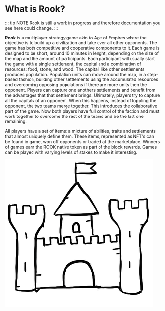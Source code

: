 # What is Rook?

::: tip NOTE
Rook is still a work in progress and therefore documentation you see here could change.
:::

**Rook** is a multiplayer strategy game akin to Age of Empires where the objective is to build up a civilization and take over all other opponents. The game has both competitive and cooperative components to it. Each game is designed to be short, around 10 minutes in lenght, depending on the size of the map and the amount of participants. Each participant will usually start the game with a single settlement, the capital and a combination of resources: food, stone, and wood. The capital, like other settlements produces population. Population units can move around the map, in a step-based fashion, building other settlements using the accumulated resources and overcoming opposing populations if there are more units then the opponent. Players can capture one anothers settlements and benefit from the advantages that that settlement brings. Ultimately, players try to capture all the capitals of an opponent. When this happens, instead of toppling the opponent, the two teams merge together. This introduces the collaborative part of the game. Now both players have full control of the faction and must work together to overcome the rest of the teams and be the last one remaining.

All players have a set of items: a mixture of abilities, traits and settlements that almost uniquely define them. These items, represented as NFT's can be found in game, won off opponents or traded at the marketplace. Winners of games earn the ROOK native token as part of the block rewards. Games can be played with varying levels of stakes to make it interesting.

![Castle](../images/Castle.png)
